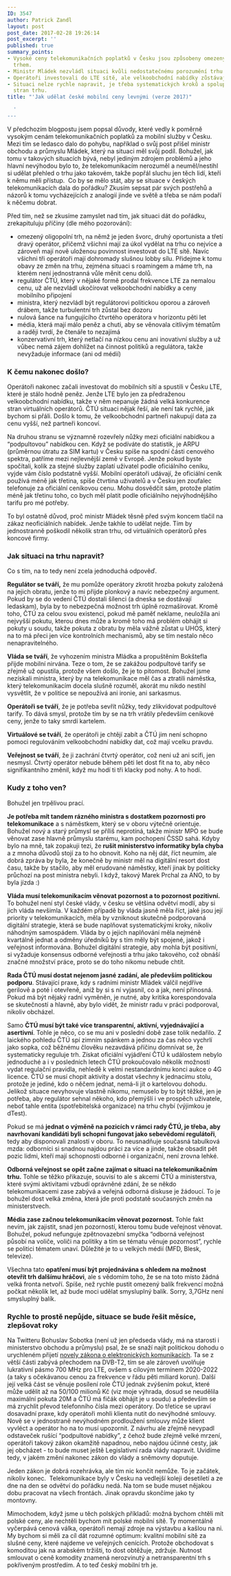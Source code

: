 ```yaml
---
ID: 3547
author: Patrick Zandl
layout: post
post_date: 2017-02-28 19:26:14
post_excerpt: ''
published: true
summary_points:
- Vysoké ceny telekomunikačních poplatků v Česku jsou způsobeny omezeným oligopolním
  trhem.
- Ministr Mládek nezvládl situaci kvůli nedostatečnému porozumění trhu.
- Operátoři investovali do LTE sítě, ale velkoobchodní nabídky zůstávají předražené.
- Situaci nelze rychle napravit, je třeba systematických kroků a spolupráce všech
  stran trhu.
title: "'Jak udělat české mobilní ceny levnými (verze 2017)"

  '
---
```


V předchozím blogpostu jsem popsal důvody, které vedly k poměrně vysokým cenám telekomunikačních poplatků za mobilní služby v Česku. Mezi tím se ledasco dalo do pohybu, například o svůj post přišel ministr obchodu a průmyslu Mládek, který na situaci měl svůj podíl. Bohužel, jak tomu v takových situacích bývá, nebyl jediným zdrojem problémů a jeho hlavní nevýhodou bylo to, že telekomunikacím nerozuměl a neuměl/nestihl si udělat přehled o trhu jako takovém, takže popřál sluchu jen těch lidí, kteří k němu měli přístup.  Co by se mělo stát, aby se situace v českých telekomunikacích dala do pořádku? Zkusím sepsat pár svých postřehů a názorů k tomu vycházejících z analogií jinde ve světě a třeba se nám podaří k něčemu dobrat.

<!--more-->

Před tím, než se zkusíme zamyslet nad tím, jak situaci dát do pořádku, zrekapituluju příčiny (dle mého pozorování):
<ul>
 <li>omezený oligopolní trh, na němž je jeden švorc, druhý oportunista a třetí dravý operátor, přičemž všichni mají za úkol vydělat na trhu co nejvíce a zároveň mají nově uloženou povinnost investovat do LTE sítě. Navíc všichni tři operátoři mají dohromady slušnou lobby sílu. Přidejme k tomu obavy ze změn na trhu, zejména situaci s roamingem a máme trh, na kterém není jednostranná vůle měnit cenu dolů.</li>
 <li>regulátor ČTÚ, který v nějaké formě prodal frekvence LTE za nemalou cenu, už ale nezvládl ukočírovat velkoobchodní nabídky a ceny mobilního připojení</li>
 <li>ministra, který nezvládl být regulátorovi politickou oporou a zároveň drábem, takže turbulentní trh zůstal bez dozoru</li>
 <li>nulová šance na fungujícího čtvrtého operátora v horizontu pěti let</li>
 <li>média, která mají málo peněz a chuti, aby se věnovala citlivým tématům a raději tvrdí, že čtenáře to nezajímá</li>
 <li>konzervativní trh, který netlačí na nízkou cenu ani inovativní služby a už vůbec nemá zájem dohlížet na činnost politiků a regulátora, takže nevyžaduje informace (ani od médií)</li>
</ul>
<h3>K čemu nakonec došlo?</h3>
Operátoři nakonec začali investovat do mobilních sítí a spustili v Česku LTE, které je stálo hodně peněz. Jenže LTE bylo jen za předraženou velkoobchodní nabídku, takže v něm nepanuje žádná velká konkurence stran virtuálních operátorů. ČTÚ situaci nějak řeší, ale není tak rychlé, jak bychom si přáli. Došlo k tomu, že velkoobchodní partneři nakupují data za cenu vyšší, než partneři koncoví.

Na druhou stranu se významně rozevřely nůžky mezi oficiální nabídkou a “podpultovou” nabídkou cen. Když se podíváte do statistik, je ARPU (průměrnou útratu za SIM kartu) v Česku spíše na spodní části cenového spektra, patříme mezi nejlevnější země v Evropě. Jenže pokud byste spočítali, kolik za stejné služby zaplatí uživatel podle oficiálního ceníku, vyjde vám číslo podstatně vyšší. Mobilní operátoři udávají, že oficiální ceník používá méně jak třetina, spíše čtvrtina uživatelů a v Česku jen zoufalec telefonuje za oficiální ceníkovou cenu. Mohu dosvědčit sám, protože platím méně jak třetinu toho, co bych měl platit podle oficiálního nejvýhodnějšího tarifu pro mé potřeby.

To byl ostatně důvod, proč ministr Mládek těsně před svým koncem tlačil na zákaz neoficiálních nabídek. Jenže takhle to udělat nejde. Tím by jednostranně poškodil několik stran trhu, od virtuálních operátorů přes koncové firmy.
<h3>Jak situaci na trhu napravit?</h3>
Co s tím, na to tedy není zcela jednoduchá odpověď.

<strong>Regulátor se tváří,</strong> že mu pomůže operátory zkrotit hrozba pokuty založená na jejich obratu, jenže to mi přijde plonkový a navíc nebezpečný argument. Pokud by se do vedení ČTÚ dostali šílenci (a dneska se dostávají ledaskam), byla by to nebezpečná možnost trh úplně rozmašírovat. Kromě toho, ČTÚ za celou svou existenci, pokud mě paměť neklame, neuložila ani nejvyšší pokutu, kterou dnes může a kromě toho má problém obhájit si pokuty u soudu, takže pokuta z obratu by měla vážně zůstat u UHOS, který na to má přeci jen více kontrolních mechanismů, aby se tím nestalo něco nenapravitelného.

<strong>Vláda se tváří</strong>, že vyhozením ministra Mládka a propuštěním Bokštefla přijde mobilní nirvána. Teze o tom, že se zakážou podpultové tarify se zřejmě už opustila, protože všem došlo, že je to pitomost. Bohužel jsme nezískali ministra, který by na telekomunikace měl čas a ztratili náměstka, který telekomunikacím docela slušně rozuměl, akorát mu nikdo nestihl vysvětlit, že v politice se nepoužívá ani ironie, ani sarkasmus.

<strong>Operátoři se tváří</strong>, že je potřeba sevřít nůžky, tedy zlikvidovat podpultové tarify. To dává smysl, protože tím by se na trh vrátily především ceníkové ceny, jenže to taky smrdí kartelem.

<strong>Virtuálové se tváří</strong>, že operátoři je chtějí zabít a ČTÚ jim není schopno pomoci regulováním velkoobchodní nabídky dat, což mají vcelku pravdu.

<strong>Veřejnost se tváří</strong>, že ji zachrání čtvrtý operátor, což neni už ani scifi, jen nesmysl. Čtvrtý operátor nebude během pěti let dost fit na to, aby něco signifikantního změnil, když mu hodí ti tři klacky pod nohy. A to hodí.
<h3>Kudy z toho ven?</h3>
Bohužel jen trpělivou prací.

<strong>Je potřeba mít tandem rázného ministra s dostatkem pozornosti pro telekomunikace</strong> a s náměstkem, který se v oboru výtečně orientuje. Bohužel nový a starý průmysl se příliš neprotíná, takže ministr MPO se bude věnovat zase hlavně průmyslu starému, kam pochopení ČSSD sahá. Kdyby bylo na mně, tak zopakuji tezi, že<strong> rušit ministerstvo informatiky byla chyba</strong> a z mnoha důvodů stojí za to ho obnovit. Koho na něj dát, říct neumím, ale dobrá zpráva by byla, že konečně by ministr měl na digitální resort dost času, takže by stačilo, aby měl erudované náměstky, kteří jinak by politicky průchozí na post ministra nebyli. I když, takový Marek Prchal za ANO, to by byla jízda :)

<strong>Vláda musí telekomunikacím věnovat pozornost a to pozornost pozitivní. </strong>To bohužel není styl české vlády, v česku se většina odvětví modlí, aby si jich vláda nevšimla. V každém případě by vláda jasně měla říct, jaké jsou její priority v telekomunikacích, měla by vzniknout skutečně podporovaná digitální strategie, která se bude naplňovat systematickými kroky, nikoliv náhodným samospádem. Vláda by o jejich naplňování měla nejméně kvartálně jednat a odměny úředníků by s tím měly být spojené, jakož i veřejnost informována. Bohužel digitální strategie, aby mohla být positivní, si vyžaduje konsensus odborné veřejnosti a trhu jako takového, což obnáší značné množství práce, proto se do toho nikomu nebude chtít.

<strong>Rada ČTÚ musí dostat nejenom jasné zadání, ale především politickou podporu</strong>. Stávající praxe, kdy s radními ministr Mládek válčil nejdříve gerilově a poté i otevřeně, aniž by si s ní vyjasnil, co a jak, není přínosná. Pokud má být nějaký radní vyměněn, je nutné, aby kritika korespondovala se skutečností a hlavně, aby bylo vidět, že ministr radu v práci podporoval, nikoliv obcházel.

Samo <strong>ČTÚ musí být také více transparentní, aktivní, vyjednávající a asertivní</strong>. Tohle je něco, co se mu ani v poslední době zase tolik nedařilo. Z laického pohledu ČTÚ spí zimním spánkem a jednou za čas něco vychrlí jako sopka, což běžnému člověku nezavdává příčinu domnívat se, že systematicky reguluje trh. Získat oficiální vyjádření ČTÚ k událostem nebylo jednoduché a i v posledních letech ČTÚ prokoučovalo několik možností vydat regulační pravidla, nehledě k velmi nestandardnímu konci aukce o 4G licence. ČTÚ se musí chopit aktivity a dostat všechny k jednacímu stolu, protože je jediné, kdo o něčem jednat, nemá-li jít o kartelovou dohodu. Jelikož situace nevyhovuje vlastně nikomu, nemuselo by to být těžké, jen je potřeba, aby regulátor sehnal někoho, kdo přemýšlí i ve prospěch uživatele, neboť tahle entita (spotřebitelská organizace) na trhu chybí (výjimkou je dTest).

Pokud se má <strong>jednat o výměně na pozicích v rámci rady ČTÚ, je třeba, aby navrhovaní kandidáti byli schopni fungovat jako sebevědomí regulátoři</strong>, tedy aby disponovali znalostí v oboru. To neusnadňuje současná tabulková mzda: odborníci si snadnou najdou práci za více a jinde, takže obsadit pět pozic lidmi, kteří mají schopnosti odborné i organizační, není zrovna lehké.

<strong>Odborná veřejnost se opět začne zajímat o situaci na telekomunikačním trhu.</strong> Tohle se těžko přikazuje, souvisí to ale s akcemi ČTÚ a ministerstva, které svými aktivitami vzbudí oprávněné zdání, že se někdo telekomunikacemi zase zabývá a veřejná odborná diskuse je žádoucí. To je bohužel dost velká změna, která jde proti podstatě současných změn na ministerstvech.

<strong>Média zase začnou telekomunikacím věnovat pozornost.</strong> Tohle fakt nevím, jak zajistit, snad jen pozorností, kterou tomu bude veřejnost věnovat. Bohužel, pokud nefunguje zpětnovazební smyčka “odborná veřejnost působí na voliče, voliči na politiky a tím se tématu věnuje pozornost”, rychle se politici tématem unaví. Důležité je to u velkých médií (MFD, Blesk, televize).

Všechna tato <strong>opatření musí být projednávána s ohledem na možnost otevřít trh dalšímu hráčovi</strong>, ale s vědomím toho, že se na toto místo žádná velká fronta netvoří. Spíše, než rychle pustit omezený balík frekvencí možná počkat několik let, až bude moci udělat smysluplný balík. Sorry, 3,7GHz není smysluplný balík.
<h3>Rychle to prostě nepůjde, situace se bude řešit měsíce, zlepšovat roky</h3>
Na Twitteru Bohuslav Sobotka (není už jen předseda vlády, má na starosti i ministerstvo obchodu a průmyslu) psal, že se snaží najít politickou dohodu o urychleném přijetí <a href="https://apps.odok.cz/veklep-detail?pid=ALBSAG6JNWBR">novely zákona o elektronických komunikacích</a>. Ta se z větší části zabývá přechodem na DVB-T2, tím se ale zároveň uvolňuje lukrativní pásmo 700 MHz pro LTE, ovšem s cílovým termínem 2020-2022 (a taky s očekávanou cenou za frekvence v řádu pěti miliard korun). Další její velká část se věnuje posílení role ČTÚ jednak zvýšením pokut, které může udělit až na 50/100 milionů Kč (viz moje výhrada, dosud se neudělila maximální pokuta 20M a ČTÚ má fičák obhájit je u soudu) a především se má zrychlit převod telefonního čísla mezi operátory. Do třetice se upraví dosavadní praxe, kdy operátoři mohli klienta nutit do nevýhodné smlouvy. Nově se v jednostraně nevýhodném prodloužení smlouvy může klient vyvléct a operátor ho na to musí upozornit. Z návrhu ale zřejmě nevypadl odstaveček rušící “podpultové nabídky”, z čehož bude zřejmě velké mrzení, operátoři takový zákon okamžitě napadnou, nebo najdou účinné cesty, jak jej obcházet - to bude muset ještě Legislativní rada vlády napravit. Uvidíme tedy, v jakém změní nakonec zákon do vlády a sněmovny doputuje.

Jeden zákon je dobrá rozehrávka, ale tím nic končit nemůže. To je začátek, nikoliv konec.  Telekomunikace byly v Česku na vedlejší koleji desetiletí a ze dne na den se odvětví do pořádku nedá. Na tom se bude muset nějakou dobu pracovat na všech frontách. Jinak opravdu skončíme jako ty montovny.

Mimochodem, když jsme u těch polských příkladů: možná bychom chtěli mít polské ceny, ale nechtěli bychom mít polské mobilní sítě. Ty momentálně vyčerpává cenová válka, operátoři nemají zdroje na výstavbu a kašlou na ni. My bychom si měli za cíl dát rozumné optimum: kvalitní mobilní sítě za slušné ceny, které najdeme ve veřejných cenících. Protože obchodovat s komoditou jak na arabském tržišti, to dost obtěžuje, zdržuje. Nutnost smlouvat o ceně komodity znamená nerozvinutý a netransparentní trh s pokřiveným prostředím. A to teď český mobilní trh je.